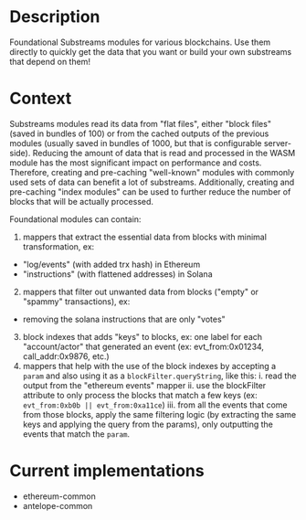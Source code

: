 # Description

Foundational Substreams modules for various blockchains. Use them directly to quickly get the data that you want or build your own substreams that depend on them! 

# Context

Substreams modules read its data from "flat files", either "block files" (saved in bundles of 100) or from the cached outputs of the previous modules (usually saved in bundles of 1000, but that is configurable server-side).
Reducing the amount of data that is read and processed in the WASM module has the most significant impact on performance and costs.
Therefore, creating and pre-caching "well-known" modules with commonly used sets of data can benefit a lot of substreams.
Additionally, creating and pre-caching "index modules" can be used to further reduce the number of blocks that will be actually processed.

Foundational modules can contain:

1) mappers that extract the essential data from blocks with minimal transformation, ex:
  - "log/events" (with added trx hash) in Ethereum 
  - "instructions" (with flattened addresses) in Solana
2) mappers that filter out unwanted data from blocks ("empty" or "spammy" transactions), ex:
  - removing the solana instructions that are only "votes"
3) block indexes that adds "keys" to blocks, ex: one label for each "account/actor" that generated an event (ex: evt_from:0x01234, call_addr:0x9876, etc.)
4) mappers that help with the use of the block indexes by accepting a `param` and also using it as a `blockFilter.queryString`, like this:
  i. read the output from the "ethereum events" mapper
  ii. use the blockFilter attribute to only process the blocks that match a few keys (ex: `evt_from:0xb0b || evt_from:0xa11ce`) 
  iii. from all the events that come from those blocks, apply the same filtering logic (by extracting the same keys and applying the query from the params), only outputting the events that match the `param`.

# Current implementations

* ethereum-common
* antelope-common
